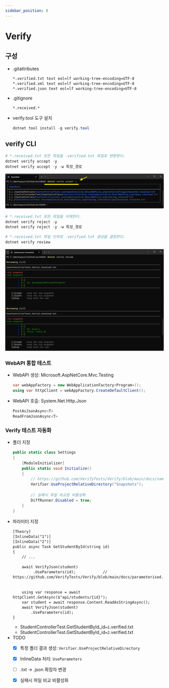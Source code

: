 ```yaml
---
sidebar_position: 8
---
```


# Verify

## 구성
- .gitattributes
  ```
  *.verified.txt text eol=lf working-tree-encoding=UTF-8
  *.verified.xml text eol=lf working-tree-encoding=UTF-8
  *.verified.json text eol=lf working-tree-encoding=UTF-8
  ```
- .gitignore
  ```
  *.received.*
  ```
- verify.tool 도구 설치
  ```powershell
  dotnet tool install -g verify.tool
  ```

## verify CLI
```powershell
# *.received.txt 모든 파일을 .verified.txt 파일로 변환한다.
dotnet verify accept -y
dotnet verify accept -y -w 특정_경로
```
![](./img/2024-05-26-12-03-17.png)

```powershell
# *.received.txt 모든 파일을 삭제한다.
dotnet verify reject -y
dotnet verify reject -y -w 특정_경로
```

```powershell
# *.received.txt 파일 단위로 .verified.txt 생성을 결정한다.
dotnet verify review
```
![](./img/2024-05-06-15-54-04.png)


### WebAPI 통합 테스트
- WebAPI 생성: Microsoft.AspNetCore.Mvc.Testing
  ```cs
  var webAppFactory = new WebApplicationFactory<Program>();
  using var httpClient = webAppFactory.CreateDefaultClient();
  ```
- WebAPI 호출: System.Net.Http.Json
  ```cs
  PostAsJsonAsync<T>
  ReadFromJsonAsync<T>
  ```

### Verify 테스트 자동화
- 폴더 지정
  ```cs
  public static class Settings
  {
      [ModuleInitializer]
      public static void Initialize()
      {
          // https://github.com/VerifyTests/Verify/blob/main/docs/naming.md
          Verifier.UseProjectRelativeDirectory("Snapshots");

          // 실패시 파일 비교창 비활성화
          DiffRunner.Disabled = true;
      }
  }
  ```
- 파라미터 지정
  ```
  [Theory]
  [InlineData("1")]
  [InlineData("2")]
  public async Task GetStudentById(string id)
  {
      // ...

      await VerifyJson(student)
           .UseParameters(id);            // https://github.com/VerifyTests/Verify/blob/main/docs/parameterised.md


      using var response = await httpClient.GetAsync($"api/students/{id}");
      var student = await response.Content.ReadAsStringAsync();
      await VerifyJson(student)
          .UseParameters(id);
  }
  ```
  - StudentControllerTest.GetStudentById_id`=1`.verified.txt
  - StudentControllerTest.GetStudentById_id`=2`.verified.txt
- TODO
  - [x] 특정 폴더 결과 생성: `Verifier.UseProjectRelativeDirectory`
  - [x] InlineData 처리: `UseParameters`
  - [ ] .txt -> .json 확장자 변경
  - [x] 실패시 파일 비교 비활성화

